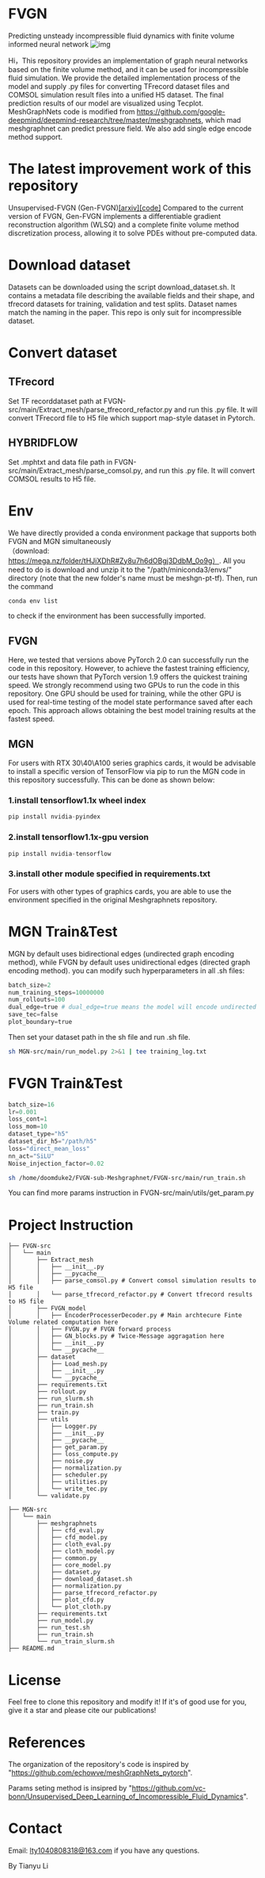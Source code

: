 # FVGN
Predicting unsteady incompressible fluid dynamics with finite volume informed neural network
![img](./img/arifoil_timeseires.png "img1")

Hi，This repository provides an implementation of graph neural networks based on the finite volume method, and it can be used for incompressible fluid simulation. We provide the detailed implementation process of the model and supply .py files for converting TFrecord dataset files and COMSOL simulation result files into a unified H5 dataset. The final prediction results of our model are visualized using Tecplot.
MeshGraphNets code is modified from https://github.com/google-deepmind/deepmind-research/tree/master/meshgraphnets, which mad meshgraphnet can predict pressure field. We also add single edge encode method support.

# The latest improvement work of this repository
Unsupervised-FVGN (Gen-FVGN)[[arxiv]](https://arxiv.org/abs/2405.04466)[[code]](https://github.com/Litianyu141/Gen-FVGN-steady)
Compared to the current version of FVGN, Gen-FVGN implements a differentiable gradient reconstruction algorithm (WLSQ) and a complete finite volume method discretization process, allowing it to solve PDEs without pre-computed data.

# Download dataset
Datasets can be downloaded using the script download_dataset.sh. It contains a metadata file describing the available fields and their shape, and tfrecord datasets for training, validation and test splits. Dataset names match the naming in the paper. This repo is only suit for incompressible dataset.

# Convert dataset
## TFrecord
Set TF recorddataset path at FVGN-src/main/Extract_mesh/parse_tfrecord_refactor.py and run this .py file. It will convert TFrecord file to H5 file which support map-style dataset in Pytorch.
## HYBRIDFLOW
Set .mphtxt and data file path in FVGN-src/main/Extract_mesh/parse_comsol.py, and run this .py file. It will convert COMSOL results to H5 file.


# Env
We have directly provided a conda environment package that supports both FVGN and MGN simultaneously（download:https://mega.nz/folder/tHJiXDhR#Zy8u7h6dOBgj3DdbM_0o9g）. All you need to do is download and unzip it to the "/path/miniconda3/envs/" directory (note that the new folder's name must be meshgn-pt-tf). Then, run the command
~~~sh
conda env list
~~~
 to check if the environment has been successfully imported.

## FVGN 
Here, we tested that versions above PyTorch 2.0 can successfully run the code in this repository. However, to achieve the fastest training efficiency, our tests have shown that PyTorch version 1.9 offers the quickest training speed. We strongly recommend using two GPUs to run the code in this repository. One GPU should be used for training, while the other GPU is used for real-time testing of the model state performance saved after each epoch. This approach allows obtaining the best model training results at the fastest speed.

## MGN
For users with RTX 30\40\A100 series graphics cards, it would be advisable to install a specific version of TensorFlow via pip to run the MGN code in this repository successfully. This can be done as shown below:
### 1.install tensorflow1.1x wheel index
~~~py
pip install nvidia-pyindex
~~~

### 2.install tensorflow1.1x-gpu version
~~~py
pip install nvidia-tensorflow
~~~
### 3.install other module specified in requirements.txt
For users with other types of graphics cards, you are able to use the environment specified in the original Meshgraphnets repository.

# MGN Train&Test
MGN by default uses bidirectional edges (undirected graph encoding method), while FVGN by default uses unidirectional edges (directed graph encoding method).
you can modify such hyperparameters in all .sh files:
~~~py
batch_size=2
num_training_steps=10000000
num_rollouts=100
dual_edge=true # dual_edge=true means the model will encode undirected graph and causing high demand of memory.
save_tec=false
plot_boundary=true
~~~
Then set your dataset path in the sh file and run .sh file.

~~~sh
sh MGN-src/main/run_model.py 2>&1 | tee training_log.txt
~~~

# FVGN Train&Test
~~~py
batch_size=16
lr=0.001
loss_cont=1
loss_mom=10
dataset_type="h5"
dataset_dir_h5="/path/h5"
loss="direct_mean_loss"
nn_act="SiLU"
Noise_injection_factor=0.02
~~~
~~~sh
sh /home/doomduke2/FVGN-sub-Meshgraphnet/FVGN-src/main/run_train.sh 
~~~
You can find more params instruction in FVGN-src/main/utils/get_param.py

# Project Instruction

```
├── FVGN-src
│   └── main
│       ├── Extract_mesh
│       │   ├── __init__.py
│       │   ├── __pycache__
│       │   ├── parse_comsol.py # Convert comsol simulation results to H5 file
│       │   └── parse_tfrecord_refactor.py # Convert tfrecord results to H5 file
│       ├── FVGN_model
│       │   ├── EncoderProcesserDecoder.py # Main archtecure Finte Volume related computation here
│       │   ├── FVGN.py # FVGN forward process
│       │   ├── GN_blocks.py # Twice-Message aggragation here
│       │   ├── __init__.py
│       │   └── __pycache__
│       ├── dataset
│       │   ├── Load_mesh.py 
│       │   ├── __init__.py
│       │   └── __pycache__
│       ├── requirements.txt
│       ├── rollout.py
│       ├── run_slurm.sh
│       ├── run_train.sh
│       ├── train.py
│       ├── utils
│       │   ├── Logger.py
│       │   ├── __init__.py
│       │   ├── __pycache__
│       │   ├── get_param.py 
│       │   ├── loss_compute.py
│       │   ├── noise.py
│       │   ├── normalization.py
│       │   ├── scheduler.py
│       │   ├── utilities.py
│       │   └── write_tec.py
│       └── validate.py

├── MGN-src
│   └── main
│       ├── meshgraphnets
│       │   ├── cfd_eval.py
│       │   ├── cfd_model.py
│       │   ├── cloth_eval.py
│       │   ├── cloth_model.py
│       │   ├── common.py
│       │   ├── core_model.py
│       │   ├── dataset.py
│       │   ├── download_dataset.sh
│       │   ├── normalization.py
│       │   ├── parse_tfrecord_refactor.py
│       │   ├── plot_cfd.py
│       │   └── plot_cloth.py
│       ├── requirements.txt
│       ├── run_model.py
│       ├── run_test.sh
│       ├── run_train.sh
│       └── run_train_slurm.sh
├── README.md
```


# License
Feel free to clone this repository and modify it! If it's of good use for you, give it a star and please cite our publications!

# References
The organization of the repository's code is inspired by "https://github.com/echowve/meshGraphNets_pytorch".

Params seting method is insipred by "https://github.com/vc-bonn/Unsupervised_Deep_Learning_of_Incompressible_Fluid_Dynamics".

# Contact

Email: lty1040808318@163.com if you have any questions.

By Tianyu Li


